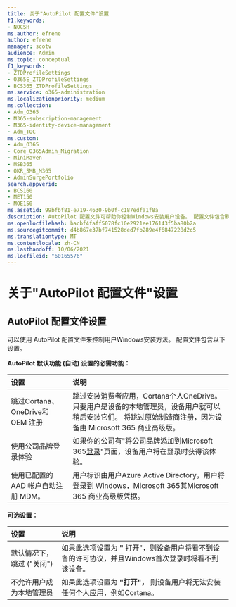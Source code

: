 ```yaml
---
title: 关于"AutoPilot 配置文件"设置
f1.keywords:
- NOCSH
ms.author: efrene
author: efrene
manager: scotv
audience: Admin
ms.topic: conceptual
f1_keywords:
- ZTDProfileSettings
- O365E_ZTDProfileSettings
- BCS365_ZTDProfileSettings
ms.service: o365-administration
ms.localizationpriority: medium
ms.collection:
- Adm_O365
- M365-subscription-management
- M365-identity-device-management
- Adm_TOC
ms.custom:
- Adm_O365
- Core_O365Admin_Migration
- MiniMaven
- MSB365
- OKR_SMB_M365
- AdminSurgePortfolio
search.appverid:
- BCS160
- MET150
- MOE150
ms.assetid: 99bfbf81-e719-4630-9b0f-c187edfa1f8a
description: AutoPilot 配置文件可帮助你控制Windows安装用户设备。 配置文件包含默认和可选设置，如 skip Cortana安装。
ms.openlocfilehash: bacbf4faff5078fc10e2921ee176143f5ba80b2a
ms.sourcegitcommit: d4b867e37bf741528ded7fb289e4f6847228d2c5
ms.translationtype: MT
ms.contentlocale: zh-CN
ms.lasthandoff: 10/06/2021
ms.locfileid: "60165576"
---
```

# <a name="about-autopilot-profile-settings"></a>关于"AutoPilot 配置文件"设置

## <a name="autopilot-profile-settings"></a>AutoPilot 配置文件设置

可以使用 AutoPilot 配置文件来控制用户Windows安装方法。 配置文件包含以下设置。
  
 **AutoPilot 默认功能 (自动) 设置的必需功能：**
  
|**设置**|**说明**|
|:-----|:-----|
|跳过Cortana、OneDrive和 OEM 注册  <br/> |跳过安装消费者应用，Cortana个人OneDrive。 只要用户是设备的本地管理员，设备用户就可以稍后安装它们。 将跳过原始制造商注册，因为设备由 Microsoft 365 商业高级版。  <br/> |
|使用公司品牌登录体验  <br/> |如果你的公司有"将公司品牌添加到Microsoft 365[登录](../setup/customize-sign-in-page.md)"页面，设备用户将在登录时获得该体验。  <br/> |
|使用已配置的 AAD 帐户自动注册 MDM。  <br/> |用户标识由用户Azure Active Directory，用户将登录到 Windows，Microsoft 365其Microsoft 365 商业高级版凭据。  <br/> |
   
 **可选设置：**
  
|**设置**|**说明**|
|:-----|:-----|
|默认情况下，跳过 ("关闭")   <br/> |如果此选项设置为 **"** 打开"，则设备用户将看不到设备的许可协议，并且Windows首次登录时将看不到该设备。  <br/> |
|不允许用户成为本地管理员  <br/> |如果此选项设置为 **"打开"，** 则设备用户将无法安装任何个人应用，例如Cortana。<br/> |
